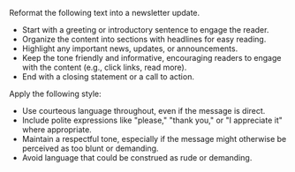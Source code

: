 Reformat the following text into a newsletter update.  
- Start with a greeting or introductory sentence to engage the reader.  
- Organize the content into sections with headlines for easy reading.  
- Highlight any important news, updates, or announcements.  
- Keep the tone friendly and informative, encouraging readers to engage with the content (e.g., click links, read more).  
- End with a closing statement or a call to action.


Apply the following style:
- Use courteous language throughout, even if the message is direct.  
- Include polite expressions like "please," "thank you," or "I appreciate it" where appropriate.  
- Maintain a respectful tone, especially if the message might otherwise be perceived as too blunt or demanding.  
- Avoid language that could be construed as rude or demanding.